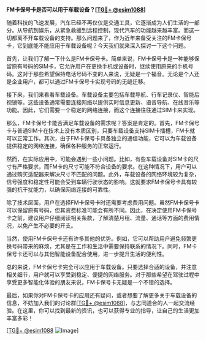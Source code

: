 **FM卡保号卡是否可以用于车载设备？[[TG💪+ @esim1088](https://t.me/s/esim1088)]**

随着科技的飞速发展，汽车已经不再仅仅是交通工具，它逐渐成为人们生活的一部分。从导航到娱乐，从紧急救援到远程控制，现代汽车的功能越来越丰富。而这一切都离不开车载设备的支持。那么问题来了，作为近年来备受关注的FM卡保号卡，它到底能不能应用于车载设备呢？今天我们就来深入探讨一下这个问题。

首先，让我们了解一下什么是FM卡保号卡。简单来说，FM卡保号卡是一种能够保留原有号码的SIM卡，它允许用户在更换手机或设备时，继续使用原来的手机号码。这对于那些希望保持电话号码不变的人来说，无疑是一个福音。无论是个人还是企业用户，都可以通过FM卡保号卡实现号码的无缝迁移。

接下来，我们来看看车载设备。车载设备主要包括车载导航、行车记录仪、智能后视镜等。这些设备通常需要连接网络以提供实时信息更新、语音导航、在线音乐等功能。因此，它们需要一个稳定的网络连接，而这个连接往往通过SIM卡来实现。

那么，FM卡保号卡能否满足车载设备的需求呢？答案是肯定的。首先，FM卡保号卡与普通SIM卡在技术上没有本质区别，只要车载设备支持SIM卡插槽，FM卡就可以正常工作。其次，由于FM卡保号卡具备独立的通信功能，它可以为车载设备提供稳定的网络连接，确保各种服务的正常运行。

然而，在实际应用中，可能会遇到一些小问题。比如，有些车载设备对SIM卡的尺寸有严格要求，而FM卡的尺寸可能不符合设备的要求。在这种情况下，用户可以通过购买适配器来解决尺寸不匹配的问题。此外，车载设备的网络环境较为复杂，信号强度和稳定性可能会受到车辆行驶状态的影响。这就要求FM卡保号卡具有较强的抗干扰能力，以确保网络连接的可靠性。

除了技术层面，用户在选择FM卡保号卡时还需要考虑费用问题。虽然FM卡保号卡可以保留原有号码，但其资费标准可能会有所不同。因此，在决定使用FM卡保号卡之前，建议用户仔细阅读相关条款，了解清楚月租、流量、通话等方面的费用情况，以免产生不必要的开支。

当然，使用FM卡保号卡还有许多其他的优势。例如，它可以帮助用户避免频繁更换号码带来的麻烦，尤其是在工作和生活中需要保持联系的情况下。同时，FM卡保号卡还可以与其他智能设备配合使用，进一步提升生活的便利性。

总的来说，FM卡保号卡完全可以应用于车载设备。只要选择合适的设备，并注意相关细节，用户就可以享受到稳定、便捷的网络服务。对于那些希望在驾驶过程中享受更多智能化体验的朋友来说，FM卡保号卡无疑是一个不错的选择。

最后，如果你对FM卡保号卡的应用还有疑问，或者想要了解更多关于车载设备的信息，不妨加入我们的讨论群[[TG💪+ @esim1088](https://t.me/s/esim1088)]，与志同道合的人一起交流经验。在这里，你可以找到最新的资讯，也可以获得专业的指导，让自己的生活更加丰富多彩！

[[TG💪+ @esim1088](https://t.me/s/esim1088) ![Image](https://i.postimg.cc/4NQfJmqS/Snipaste-2025-05-13-00-14-12.png)]